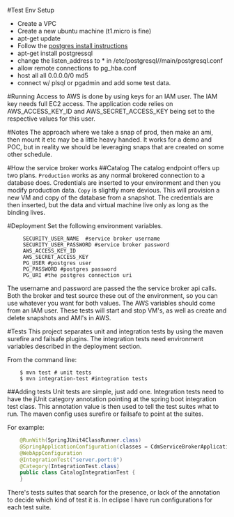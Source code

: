 #Test Env Setup
- Create a VPC
- Create a new ubuntu machine (t1.micro is fine) 
- apt-get update
- Follow the [postgres install instructions](https://help.ubuntu.com/community/PostgreSQL)
- apt-get install postgressql
- change the listen_address to * in /etc/postgresql/<version>/main/postgresql.conf
- allow remote connections to pg_hba.conf
- host    all             all             0.0.0.0/0               md5
- connect w/ plsql or pgadmin and add some test data.


#Running
Access to AWS is done by using keys for an IAM user. The IAM key needs full EC2 access. The application code relies on AWS_ACCESS_KEY_ID and AWS_SECRET_ACCESS_KEY being set to the respective values for this user. 

#Notes
The approach where we take a snap of prod, then make an ami, then mount it etc may be a little heavy handed. It works for a demo and POC, but in reality we should be leveraging snaps that are created on some other schedule. 



#How the service broker works
##Catalog
The catalog endpoint offers up two plans. <code>Production</code> works as any normal brokered connection to a database does. Credentials are inserted to your environment and then you modify production data. <code>Copy</code> is slightly more devious. This will provision a new VM and copy of the database from a snapshot. The credentials are then inserted, but the data and virtual machine live only as long as the binding lives. 

#Deployment
Set the following environment variables. 
```
	 SECURITY_USER_NAME  #service broker username
	 SECURITY_USER_PASSWORD #service broker password
	 AWS_ACCESS_KEY_ID
	 AWS_SECRET_ACCESS_KEY
	 PG_USER #postgres user
	 PG_PASSWORD #postgres password
	 PG_URI #the postgres connection uri
```

The username and password are passed the the service broker api calls. Both the broker and test source these out of the environment, so you can use whatever you want for both values. The AWS variables should come from an IAM user. These tests will start and stop VM's, as well as create and delete snapshots and AMI's in AWS. 

#Tests
This project separates unit and integration tests by using the maven surefire and failsafe plugins. The integration tests need environment variables described in the deployment section.

From the command line: 

```
	$ mvn test # unit tests
	$ mvn integration-test #integration tests
```

##Adding tests
Unit tests are simple, just add one. Integration tests need to have the jUnit category annotation pointing at the spring boot integration test class. This annotation value is then used to tell the test suites what to run. The maven config uses surefire or failsafe to point at the suites.

For example:

```java
	@RunWith(SpringJUnit4ClassRunner.class)
	@SpringApplicationConfiguration(classes = CdmServiceBrokerApplication.class)
	@WebAppConfiguration
	@IntegrationTest("server.port:0")
	@Category(IntegrationTest.class)
	public class CatalogIntegrationTest {
	}
```

There's tests suites that search for the presence, or lack of the annotation to decide which kind of test it is. In eclipse I have run configurations for each test suite. 

